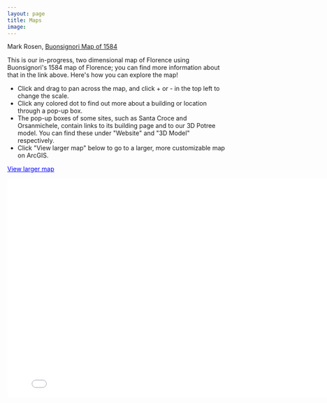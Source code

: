 ```yaml
---
layout: page
title: Maps
image:
---
```

<!--
<p align="center"><i>Image courtesy of Harvard Libraries</i></p>
<br/>
-->

Mark Rosen, [Buonsignori Map of 1584](/texts/buonsignori-rosen.html)

This is our in-progress, two dimensional map of Florence using Buonsignori's 1584 map of Florence; you can find more information about that in the link above. Here's how you can explore the map!

  + Click and drag to pan across the map, and click + or - in the top left to change the scale.
  + Click any colored dot to find out more about a building or location through a pop-up box.
  + The pop-up boxes of some sites, such as Santa Croce and Orsanmichele, contain links to its building page and to our 3D Potree model. You can find these under "Website" and "3D Model" respectively.
  + Click "View larger map" below to go to a larger, more customizable map on ArcGIS.

<a href="http://arcg.is/1GLGbj" style="color:#0000FF;text-align:left" target="blank">View larger map</a>

<div class="embed-container">
<iframe width="800" height="500" frameborder="0" scrolling="no" marginheight="0" marginwidth="0" title="Florence Test map base" src="//washlee.maps.arcgis.com/apps/Embed/index.html?webmap=64e5b688503249ee9eae480e4bf57bc4&extent=11.2487,43.7691,11.2613,43.7741&zoom=true&previewImage=false&scale=false&disable_scroll=true&theme=light"></iframe></div>

<!--
Our 2-D map will be based on a collection of maps of Florence through the centuries:
  + Catena
  + Carocci
  + late 16th-century map created by Stefano Buonsignori
  + ArcGIS

Our 3-D map will be created entirely by Washington and Lee students, using historical records, contemporary sources, and existing structures in an effort to recreate the look and feel of 15th-century Florence as closely as possible.

## The Maps

### Catena

### Carocci
Guido Carrocci's map provides invaluable insight into the Mercato Vecchio, or Old Market, which comprised the twisting, turning, mazelike heart of the Medieval city. Demolished in the 19th century to create the current Piazza della Repubblica, the Mercato Vecchio contained soem of the city's most well-known structures and art, only some of which survive today.

### Buonsignori
Stefano Buonsignori was a member of the Olivetan monastery of San Miniato in the 17th century. Perched on a hill overlooking the city, his community had an unparalleled view of Florence in an age before satellite

### ArcGIS
Our map utilizes the previous three in a variety of ways: firstly, each map is visible as a separate layer, allowing the viewer to compare how the city appeared over the centuries. Second,
-->
